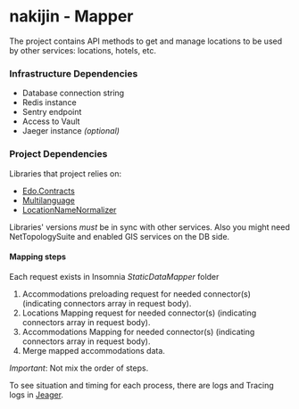 # nakijin - Mapper
The project contains API methods to get and manage locations to be used by other services: locations, hotels, etc.

### Infrastructure Dependencies
* Database connection string
* Redis instance
* Sentry endpoint
* Access to Vault
* Jaeger instance _(optional)_


### Project Dependencies
Libraries that project relies on:
* [Edo.Contracts](https://github.com/happy-travel/edo-contracts)
* [Multilanguage](https://github.com/happy-travel/multi-language) 
* [LocationNameNormalizer](https://github.com/happy-travel/location-name-normalizer)

Libraries' versions _must_ be in sync with other services.
Also you might need NetTopologySuite and enabled GIS services on the DB side.

#### Mapping steps
 Each request exists in Insomnia _StaticDataMapper_ folder
1. Accommodations preloading request for needed connector(s) (indicating connectors array in request body).
2. Locations Mapping request for needed connector(s) (indicating connectors array in request body).
3. Accommodations Mapping for needed connector(s) (indicating connectors array in request body).
4. Merge mapped accommodations data.

*Important*: Not mix the order of steps.

To see situation and timing for each process, there are logs and Tracing logs in [Jeager](https://jaeger.happytravel.com/).

